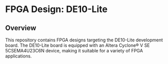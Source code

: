 # FPGA Design: DE10-Lite

## Overview
This repository contains FPGA designs targeting the DE10-Lite development board. The DE10-Lite board is equipped with an Altera Cyclone® V SE 5CSEMA4U23C6N device, making it suitable for a variety of FPGA applications.

